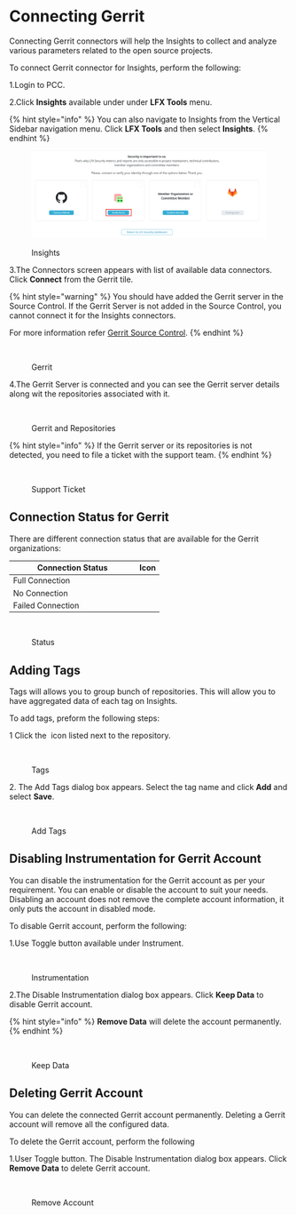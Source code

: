 # Connecting Gerrit

Connecting Gerrit connectors will help the Insights to collect and analyze various parameters related to the open source projects.&#x20;

To connect Gerrit connector for Insights, perform the following:

1.Login to PCC.

2.Click **Insights** available under under **LFX Tools** menu.

{% hint style="info" %}
You can also navigate to Insights from the Vertical Sidebar navigation menu. Click **LFX Tools** and then select **Insights**.
{% endhint %}

<figure><img src="../../../../.gitbook/assets/Sec1 (1).png" alt=""><figcaption><p>Insights</p></figcaption></figure>

3.The Connectors screen appears with list of available data connectors. Click **Connect** from the Gerrit tile.&#x20;

{% hint style="warning" %}
You should have added the Gerrit server in the Source Control. If the Gerrit Server is not added in the Source Control, you cannot connect it for the Insights connectors.&#x20;

For more information refer [Gerrit Source Control](https://docs.linuxfoundation.org/lfx/project-control-center/it-services-for-a-project/source-control#setting-up-gerrit).&#x20;
{% endhint %}

<figure><img src="../../../../.gitbook/assets/Ger.png" alt=""><figcaption><p>Gerrit </p></figcaption></figure>

4.The Gerrit Server is connected and you can see the Gerrit server details along wit the repositories associated with it.&#x20;

&#x20;

<figure><img src="../../../../.gitbook/assets/In Ger.png" alt=""><figcaption><p>Gerrit and Repositories </p></figcaption></figure>

{% hint style="info" %}
If the Gerrit server or its repositories is not detected, you need to file a ticket with the support team.&#x20;
{% endhint %}

<figure><img src="../../../../.gitbook/assets/Ger Supp (1).png" alt=""><figcaption><p>Support Ticket </p></figcaption></figure>

## Connection Status for Gerrit&#x20;

There are different connection status that are available for the Gerrit organizations:

<table><thead><tr><th width="214">Connection Status </th><th>Icon</th></tr></thead><tbody><tr><td>Full Connection </td><td><img src="../../../../.gitbook/assets/Greem.png" alt=""></td></tr><tr><td>No Connection </td><td><img src="../../../../.gitbook/assets/grey dot .png" alt=""></td></tr><tr><td>Failed Connection </td><td><img src="../../../../.gitbook/assets/Red do.png" alt=""></td></tr></tbody></table>

<figure><img src="../../../../.gitbook/assets/Different Repo.png" alt=""><figcaption><p>Status </p></figcaption></figure>



## Adding Tags&#x20;

Tags will allows you to group bunch of repositories. This will allow you to  have aggregated data of each tag on Insights.

To add tags, preform the following steps:

1 Click the <img src="../../../../.gitbook/assets/PL Ico (1).png" alt="" data-size="line"> icon listed next to the repository.&#x20;

<figure><img src="../../../../.gitbook/assets/Plus Rep.png" alt=""><figcaption><p>Tags</p></figcaption></figure>

2\. The Add Tags dialog box appears. Select the tag name and click **Add** and select **Save**.

<figure><img src="../../../../.gitbook/assets/Tags name.png" alt=""><figcaption><p>Add Tags</p></figcaption></figure>

## Disabling Instrumentation for Gerrit Account

You can disable the instrumentation for the Gerrit account as per your requirement. You can enable or disable the account to suit your needs. Disabling an account does not remove the complete account information, it only puts the account in disabled mode.

To disable Gerrit account, perform the following:

1.Use Toggle button available under Instrument.

<figure><img src="../../../../.gitbook/assets/Rep Ger.png" alt=""><figcaption><p>Instrumentation </p></figcaption></figure>

2.The Disable Instrumentation dialog box appears. Click **Keep Data** to disable Gerrit account.

{% hint style="info" %}
**Remove Data** will delete the account permanently. &#x20;
{% endhint %}

<figure><img src="../../../../.gitbook/assets/Keep.png" alt=""><figcaption><p>Keep Data</p></figcaption></figure>

## Deleting Gerrit Account

You can delete the connected Gerrit account permanently. Deleting a Gerrit  account will remove all the configured data.

To delete the Gerrit account, perform the following

1.User Toggle button. The Disable Instrumentation dialog box appears. Click **Remove Data** to delete Gerrit account.

<figure><img src="../../../../.gitbook/assets/remove.png" alt=""><figcaption><p>Remove Account </p></figcaption></figure>
